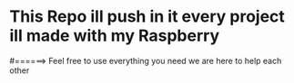 # This Repo ill push in it every project ill made with my Raspberry 

#======> Feel free to use everything you need we are here to help each other

